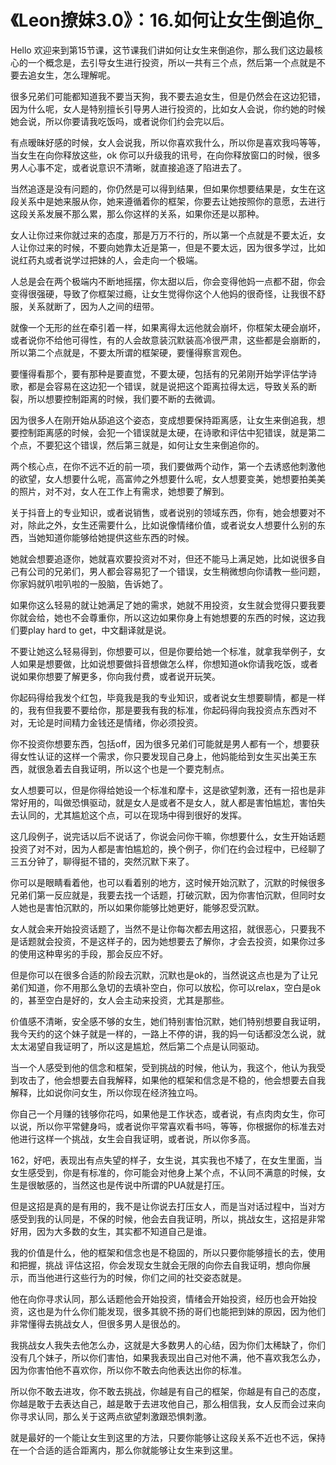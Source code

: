 # 《Leon撩妹3.0》：16.如何让女生倒追你_

Hello 欢迎来到第15节课，这节课我们讲如何让女生来倒追你，那么我们这边最核心的一个概念是，去引导女生进行投资，所以一共有三个点，然后第一个点就是不要去追女生，怎么理解呢。

很多兄弟们可能都知道我不要当天狗，我不要去追女生，但是仍然会在这边犯错，因为什么呢，女人是特别擅长引导男人进行投资的，比如女人会说，你约她的时候她会说，所以你要请我吃饭吗，或者说你们约会完以后。

有点暧昧好感的时候，女人会说我，所以你喜欢我什么，所以你是喜欢我吗等等，当女生在向你释放这些，ok 你可以升级我的讯号，在向你释放窗口的时候，很多男人心事不定，或者说意识不清晰，就直接追逐了陷进去了。

当然追逐是没有问题的，你仍然是可以得到结果，但如果你想要结果是，女生在这段关系中是她来服从你，她来遵循着你的框架，你要去让她按照你的意愿，去进行这段关系发展不那么累，那么你这样的关系，如果你还是以那种。

女人让你过来你就过来的态度，那是万万不行的，所以第一个点就是不要太近，女人让你过来的时候，不要向她靠太近是第一，但是不要太远，因为很多学过，比如说红药丸或者说学过把妹的人，会走向一个极端。

人总是会在两个极端内不断地摇摆，你太甜以后，你会变得他妈一点都不甜，你会变得很强硬，导致了你框架过瘾，让女生觉得你这个人他妈的很奇怪，让我很不舒服，关系就断了，因为人之间的纽带。

就像一个无形的丝在牵引着一样，如果离得太远他就会崩坏，你框架太硬会崩坏，或者说你不给他可得性，有的人会故意装沉默装高冷很严肃，这些都是会崩断的，所以第二个点就是，不要太所谓的框架硬，要懂得察言观色。

要懂得看那个，要有那种是要直觉，不要太硬，包括有的兄弟刚开始学评估学诗歌，都是会容易在这边犯一个错误，就是说把这个距离拉得太远，导致关系的断裂，所以想要控制距离的时候，我们要不断的去微调。

因为很多人在刚开始从舔追这个姿态，变成想要保持距离感，让女生来倒追我，想要控制距离感的时候，会犯一个错误就是太硬，在诗歌和评估中犯错误，就是第二个点，不要犯这个错误，然后第三就是，如何让女生来倒追你的。

两个核心点，在你不远不近的前一项，我们要做两个动作，第一个去诱惑他刺激他的欲望，女人想要什么呢，高富帅之外想要什么呢，女人想要变美，她想要拍美美的照片，对不对，女人在工作上有需求，她想要了解到。

关于抖音上的专业知识，或者说销售，或者说别的领域东西，你有，她会想要对不对，除此之外，女生还需要什么，比如说像情绪价值，或者说女人想要什么别的东西，当她知道你能够给她提供这些东西的时候。

她就会想要追逐你，她就喜欢要投资对不对，但还不能马上满足她，比如说很多自己有公司的兄弟们，男人都会容易犯了一个错误，女生稍微想向你请教一些问题，你家妈就叭啦叭啦的一股脑，告诉她了。

如果你这么轻易的就让她满足了她的需求，她就不用投资，女生就会觉得只要我要你就会给，她也不会尊重你，所以这边如果你身上有她想要的东西的时候，这边我们要play hard to get，中文翻译就是说。

不要让她这么轻易得到，你想要可以，但是你要给她一个标准，就拿我举例子，女人如果是想要做，比如说想要做抖音想做怎么样，你想知道ok你请我吃饭，或者说如果你想要了解更多，你向我付费，或者说开玩笑。

你起码得给我发个红包，毕竟我是我的专业知识，或者说女生想要聊情，都是一样的，我有但我要不要给你，那是要我有我的标准，你起码得向我投资点东西对不对，无论是时间精力金钱还是情绪，你必须投资。

你不投资你想要东西，包括off，因为很多兄弟们可能就是男人都有一个，想要获得女性认证的这样一个需求，你只要发现自己身上，他妈能给到女生买出美王东西，就很急着去自我证明，所以这个也是一个要克制点。

女人想要可以，但是你得给她设一个标准和摩卡，这是欲望刺激，还有一招也是非常好用的，叫做恐惧驱动，就是女人是或者不是女人，就人都是害怕尴尬，害怕失去认同的，尤其尴尬这个点，可以在现场中得到很好的发挥。

这几段例子，说完话以后不说话了，你说会问你干嘛，你想要什么，女生开始话题投资了对不对，因为人都是害怕尴尬的，换个例子，你们在约会过程中，已经聊了三五分钟了，聊得挺不错的，突然沉默下来了。

你可以是眼睛看着他，也可以看着别的地方，这时候开始沉默了，沉默的时候很多兄弟们第一反应就是，我要去找一个话题，打破沉默，因为你害怕沉默，但同时女人她也是害怕沉默的，所以如果你能够比她更好，能够忍受沉默。

女人就会来开始投资话题了，当然不是让你每次都去用这招，就很恶心，只要我不是话题就会投资，不是这样子的，因为她想要去了解你，才会去投资，如果你过多的使用这种卑劣的手段，那会反应不好。

但是你可以在很多合适的阶段去沉默，沉默也是ok的，当然说这点也是为了让兄弟们知道，你不用那么急切的去填补空白，你可以放松，你可以relax，空白是ok的，甚至空白是好的，女人会主动来投资，尤其是那些。

价值感不清晰，安全感不够的女生，她们特别害怕沉默，她们特别想要自我证明，我今天约的这个妹子就是一样的，一路上不停的讲，我的妈一句话都没怎么说，就太太渴望自我证明了，所以这是尴尬，然后第二个点是认同驱动。

当一个人感受到他的信念和框架，受到挑战的时候，他认为，我这个，他认为我受到攻击了，他会想要去自我解释，如果他的框架和信念是不稳的，他会想要去自我解释，比如说你问女生，所以你现在经济独立吗。

你自己一个月赚的钱够你花吗，如果他是工作状态，或者说，有点肉肉女生，你可以说，所以你平常健身吗，或者说你平常喜欢看书吗，等等，你根据你的标准去对他进行这样一个挑战，女生会自我证明，或者说，所以你多高。

162，好吧，表现出有点失望的样子，女生说，其实我也不矮了，在女生里面，当女生感受到，你是有标准的，你可能会对他身上某个点，不认同不满意的时候，女生是很敏感的，当然这也是传说中所谓的PUA就是打压。

但是这招是真的是有用的，我不是让你说去打压女人，而是当对话过程中，当对方感受到我的认同是，不保的时候，他会去自我证明，所以，挑战女生，这招是非常好用，因为大多数的女生，其实都不知道自己是谁。

我的价值是什么，他的框架和信念也是不稳固的，所以只要你能够擅长的去，使用和把握，挑战 评估这招，你会发现女生就会无限的向你去自我证明，想向你展示，而当他进行这些行为的时候，你们之间的社交姿态就是。

他在向你寻求认同，那么话题他会开始投资，情绪会开始投资，经历也会开始投资，这也是为什么你们能发现，很多其貌不扬的哥们也能把到妹的原因，因为他们非常懂得去挑战女人，但很多男人是很怂的。

我挑战女人我失去他怎么办，这就是大多数男人的心结，因为你们太稀缺了，你们没有几个妹子，所以你们害怕，如果我表现出自己对他不满，他不喜欢我怎么办，因为你害怕他不喜欢你，所以你不敢去向他表达出你的标准。

所以你不敢去进攻，你不敢去挑战，你越是有自己的框架，你越是有自己的态度，你越是敢于去表达自己，越是敢于去进攻他自己，那么相信我，女人反而会过来向你寻求认同，那么关于这两点欲望刺激跟恐惧刺激。

就是最好的一个能让女生到这里的方法，只要你能够让这段关系不近也不远，保持在一个合适的适合距离内，那么你就能够让女生来到这里。